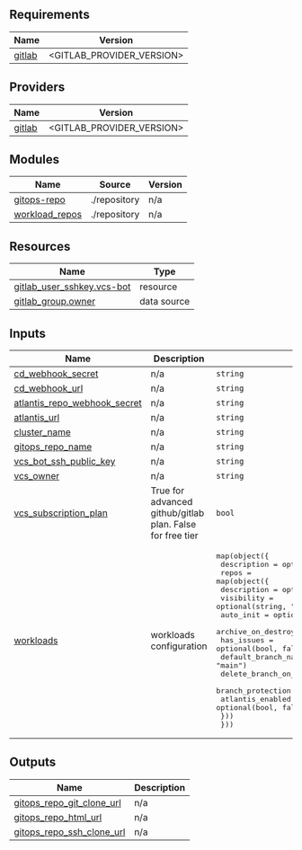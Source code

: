 <!-- BEGIN_TF_DOCS -->
## Requirements

| Name | Version |
|------|---------|
| <a name="requirement_gitlab"></a> [gitlab](#requirement\_gitlab) | <GITLAB_PROVIDER_VERSION> |

## Providers

| Name | Version |
|------|---------|
| <a name="provider_gitlab"></a> [gitlab](#provider\_gitlab) | <GITLAB_PROVIDER_VERSION> |

## Modules

| Name | Source | Version |
|------|--------|---------|
| <a name="module_gitops-repo"></a> [gitops-repo](#module\_gitops-repo) | ./repository | n/a |
| <a name="module_workload_repos"></a> [workload\_repos](#module\_workload\_repos) | ./repository | n/a |

## Resources

| Name | Type |
|------|------|
| [gitlab_user_sshkey.vcs-bot](https://registry.terraform.io/providers/gitlabhq/gitlab/latest/docs/resources/user_sshkey) | resource |
| [gitlab_group.owner](https://registry.terraform.io/providers/gitlabhq/gitlab/latest/docs/data-sources/group) | data source |

## Inputs

| Name | Description | Type | Default | Required |
|------|-------------|------|---------|:--------:|
| <a name="input_cd_webhook_secret"></a> [cd\_webhook\_secret](#input\_cd\_webhook\_secret) | n/a | `string` | `""` | no |
| <a name="input_cd_webhook_url"></a> [cd\_webhook\_url](#input\_cd\_webhook\_url) | n/a | `string` | `""` | no |
| <a name="input_atlantis_repo_webhook_secret"></a> [atlantis\_repo\_webhook\_secret](#input\_atlantis\_repo\_webhook\_secret) | n/a | `string` | `""` | no |
| <a name="input_atlantis_url"></a> [atlantis\_url](#input\_atlantis\_url) | n/a | `string` | `""` | no |
| <a name="input_cluster_name"></a> [cluster\_name](#input\_cluster\_name) | n/a | `string` | `""` | no |
| <a name="input_gitops_repo_name"></a> [gitops\_repo\_name](#input\_gitops\_repo\_name) | n/a | `string` | `"gitops"` | no |
| <a name="input_vcs_bot_ssh_public_key"></a> [vcs\_bot\_ssh\_public\_key](#input\_vcs\_bot\_ssh\_public\_key) | n/a | `string` | `""` | no |
| <a name="input_vcs_owner"></a> [vcs\_owner](#input\_vcs\_owner) | n/a | `string` | `""` | no |
| <a name="input_vcs_subscription_plan"></a> [vcs\_subscription\_plan](#input\_vcs\_subscription\_plan) | True for advanced github/gitlab plan. False for free tier | `bool` | `false` | no |
| <a name="input_workloads"></a> [workloads](#input\_workloads) | workloads configuration | <pre>map(object({<br>    description = optional(string, "")<br>    repos = map(object({<br>      description            = optional(string, "")<br>      visibility             = optional(string, "private")<br>      auto_init              = optional(bool, false)<br>      archive_on_destroy     = optional(bool, false)<br>      has_issues             = optional(bool, false)<br>      default_branch_name    = optional(string, "main")<br>      delete_branch_on_merge = optional(bool, true)<br>      branch_protection      = optional(bool, true)<br>      atlantis_enabled       = optional(bool, false)<br>    }))<br>  }))</pre> | `{}` | no |

## Outputs

| Name | Description |
|------|-------------|
| <a name="output_gitops_repo_git_clone_url"></a> [gitops\_repo\_git\_clone\_url](#output\_gitops\_repo\_git\_clone\_url) | n/a |
| <a name="output_gitops_repo_html_url"></a> [gitops\_repo\_html\_url](#output\_gitops\_repo\_html\_url) | n/a |
| <a name="output_gitops_repo_ssh_clone_url"></a> [gitops\_repo\_ssh\_clone\_url](#output\_gitops\_repo\_ssh\_clone\_url) | n/a |
<!-- END_TF_DOCS -->